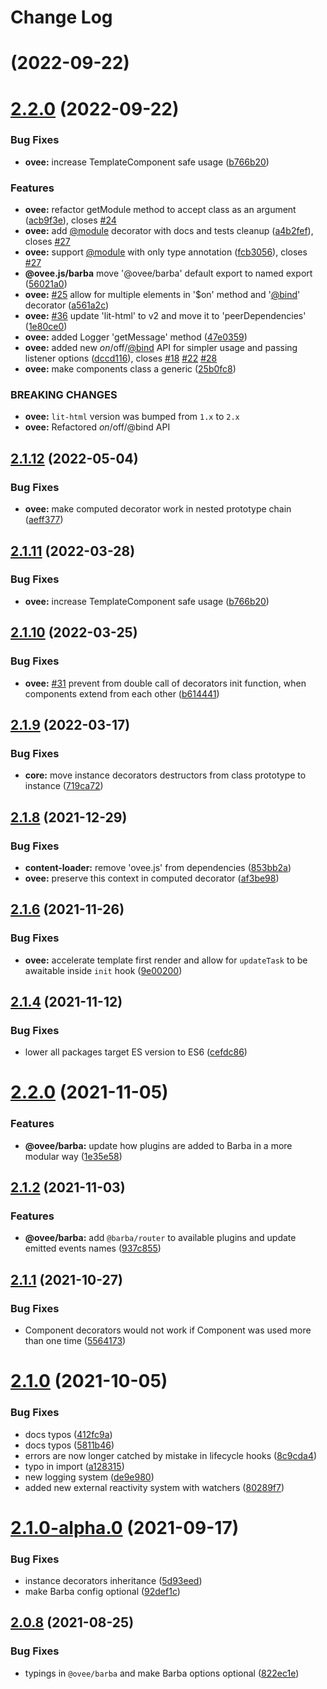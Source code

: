 # Change Log

# [](https://github.com/owlsdepartment/ovee/compare/v2.2.0...v) (2022-09-22)



# [2.2.0](https://github.com/owlsdepartment/ovee/compare/v2.1.13...v2.2.0) (2022-09-22)


### Bug Fixes

* **ovee:** increase TemplateComponent safe usage ([b766b20](https://github.com/owlsdepartment/ovee/commit/b766b20ea66e5537c5b00ed8491efb6629363362))


### Features

* **ovee:** refactor getModule method to accept class as an argument ([acb9f3e](https://github.com/owlsdepartment/ovee/commit/acb9f3ed2b31aa0852886d55b9a40ae0bfbe45e2)), closes [#24](https://github.com/owlsdepartment/ovee/issues/24)
* **ovee:** add [@module](https://github.com/module) decorator with docs and tests cleanup ([a4b2fef](https://github.com/owlsdepartment/ovee/commit/a4b2fef0d2a3f1fd6c147e923c9b0a46b5be67b2)), closes [#27](https://github.com/owlsdepartment/ovee/issues/27)
* **ovee:** support [@module](https://github.com/module) with only type annotation ([fcb3056](https://github.com/owlsdepartment/ovee/commit/fcb3056d891187e21d945be2574983ebb541c78e)), closes [#27](https://github.com/owlsdepartment/ovee/issues/27)
* **@ovee.js/barba** move '@ovee/barba' default export to named export ([56021a0](https://github.com/owlsdepartment/ovee/commit/56021a03f6b7c64c61c6d83bfa06112c11ec3d31))
* **ovee:** [#25](https://github.com/owlsdepartment/ovee/issues/25) allow for multiple elements in '$on' method and '[@bind](https://github.com/bind)' decorator ([a561a2c](https://github.com/owlsdepartment/ovee/commit/a561a2c627b29d7e7d7304168ae1db59374dbc90))
* **ovee:** [#36](https://github.com/owlsdepartment/ovee/issues/36) update 'lit-html' to v2 and move it to 'peerDependencies' ([1e80ce0](https://github.com/owlsdepartment/ovee/commit/1e80ce0d593ca408a0c863b2b30872de6b1713da))
* **ovee:** added Logger 'getMessage' method ([47e0359](https://github.com/owlsdepartment/ovee/commit/47e03594ace241cb7c21f64fbe09968347a82385))
* **ovee:** added new $on/$off/[@bind](https://github.com/bind) API for simpler usage and passing listener options ([dccd116](https://github.com/owlsdepartment/ovee/commit/dccd116fc0140dcbe27ccc072486f05f0b4a5a5f)), closes [#18](https://github.com/owlsdepartment/ovee/issues/18) [#22](https://github.com/owlsdepartment/ovee/issues/22) [#28](https://github.com/owlsdepartment/ovee/issues/28)
* **ovee:** make components class a generic ([25b0fc8](https://github.com/owlsdepartment/ovee/commit/25b0fc86c81ed26062cd7e0b26ceeae8d662a9ef))


### BREAKING CHANGES

* **ovee:** `lit-html` version was bumped from `1.x` to `2.x`
* **ovee:** Refactored $on/$off/@bind API



## [2.1.12](https://github.com/owlsdepartment/ovee/compare/v2.1.11...v2.1.12) (2022-05-04)


### Bug Fixes

* **ovee:** make computed decorator work in nested prototype chain ([aeff377](https://github.com/owlsdepartment/ovee/commit/aeff377140d20a962cb85a68954bd1e47c5fbec3))



## [2.1.11](https://github.com/owlsdepartment/ovee/compare/v2.1.10...v2.1.11) (2022-03-28)


### Bug Fixes

* **ovee:** increase TemplateComponent safe usage ([b766b20](https://github.com/owlsdepartment/ovee/commit/b766b20ea66e5537c5b00ed8491efb6629363362))



## [2.1.10](https://github.com/owlsdepartment/ovee/compare/v2.1.9...v2.1.10) (2022-03-25)


### Bug Fixes

* **ovee:** [#31](https://github.com/owlsdepartment/ovee/issues/31) prevent from double call of decorators init function, when components extend from each other ([b614441](https://github.com/owlsdepartment/ovee/commit/b6144412fdd5f321c96a47d0f5023ebcd60f69a5))



## [2.1.9](https://github.com/owlsdepartment/ovee/compare/v2.1.8...v2.1.9) (2022-03-17)


### Bug Fixes

* **core:** move instance decorators destructors from class prototype to instance ([719ca72](https://github.com/owlsdepartment/ovee/commit/719ca7236a1b87ef78ae29dece74cf4e139be1a1))



## [2.1.8](https://github.com/owlsdepartment/ovee/compare/v2.1.7...v2.1.8) (2021-12-29)


### Bug Fixes

* **content-loader:** remove 'ovee.js' from dependencies ([853bb2a](https://github.com/owlsdepartment/ovee/commit/853bb2a1dd3a53fee88d79ea688b0ea74055bccc))
* **ovee:** preserve this context in computed decorator ([af3be98](https://github.com/owlsdepartment/ovee/commit/af3be98b23e8537bd06b83f14ed6f8579dcf2296))



## [2.1.6](https://github.com/owlsdepartment/ovee/compare/v2.1.5...v2.1.6) (2021-11-26)


### Bug Fixes

* **ovee:** accelerate template first render and allow for `updateTask` to be awaitable inside `init` hook ([9e00200](https://github.com/owlsdepartment/ovee/commit/9e0020035f89287444b9fa7b5c738d8c4c80aaf9))



## [2.1.4](https://github.com/owlsdepartment/ovee/compare/v2.2.0...v2.1.4) (2021-11-12)


### Bug Fixes

* lower all packages target ES version to ES6 ([cefdc86](https://github.com/owlsdepartment/ovee/commit/cefdc86b288dddf0bc42c772852aacb5e2381292))



# [2.2.0](https://github.com/owlsdepartment/ovee/compare/v2.1.2...v2.2.0) (2021-11-05)


### Features

* **@ovee/barba:** update how plugins are added to Barba in a more modular way ([1e35e58](https://github.com/owlsdepartment/ovee/commit/1e35e58a9a90c36c37a87520808162b18915a001))



## [2.1.2](https://github.com/owlsdepartment/ovee/compare/v2.1.1...v2.1.2) (2021-11-03)


### Features

* **@ovee/barba:** add `@barba/router` to available plugins and update emitted events names ([937c855](https://github.com/owlsdepartment/ovee/commit/937c855bcd6c8f23ddb179bf26e2b3c2578c1e85))



## [2.1.1](https://github.com/owlsdepartment/ovee/compare/v2.1.0...v2.1.1) (2021-10-27)


### Bug Fixes

* Component decorators would not work if Component was used more than one time ([5564173](https://github.com/owlsdepartment/ovee/commit/55641732e9e8604d5b85d0071bbf404d57e62117))



# [2.1.0](https://github.com/owlsdepartment/ovee/compare/v2.1.0-alpha.0...v2.1.0) (2021-10-05)


### Bug Fixes

* docs typos ([412fc9a](https://github.com/owlsdepartment/ovee/commit/412fc9ab1565d456e1adc09f2e21f67fe82a4c99))
* docs typos ([5811b46](https://github.com/owlsdepartment/ovee/commit/5811b464c25ff2a1ee4af2c57d47b944e38181c1))
* errors are now longer catched by mistake in lifecycle hooks ([8c9cda4](https://github.com/owlsdepartment/ovee/commit/8c9cda4a1b9fc0ed313717bfa7fd364d417e0858))
* typo in import ([a128315](https://github.com/owlsdepartment/ovee/commit/a12831528014f5c981013db31c871dba3932cb95))
* new logging system ([de9e980](https://github.com/owlsdepartment/ovee/commit/de9e9804b2f0e8691bb52c3362d74771c1b8cd93))
* added new external reactivity system with watchers ([80289f7](https://github.com/owlsdepartment/ovee/commit/80289f74abff68372858cd282e846a755346be1b))



# [2.1.0-alpha.0](https://github.com/owlsdepartment/ovee/compare/v2.0.8...v2.1.0-alpha.0) (2021-09-17)


### Bug Fixes

* instance decorators inheritance ([5d93eed](https://github.com/owlsdepartment/ovee/commit/5d93eed17de2601f91ec4dfc0fe0202777e14d1e))
* make Barba config optional ([92def1c](https://github.com/owlsdepartment/ovee/commit/92def1ceb9dcd088bbb84b6c966ee5432cad9f67))



## [2.0.8](https://github.com/owlsdepartment/ovee/compare/v2.0.6...v2.0.8) (2021-08-25)


### Bug Fixes

* typings in `@ovee/barba` and make Barba options optional ([822ec1e](https://github.com/owlsdepartment/ovee/commit/822ec1e8f11e5d9cd609b6c411c9cb556333bf69))
